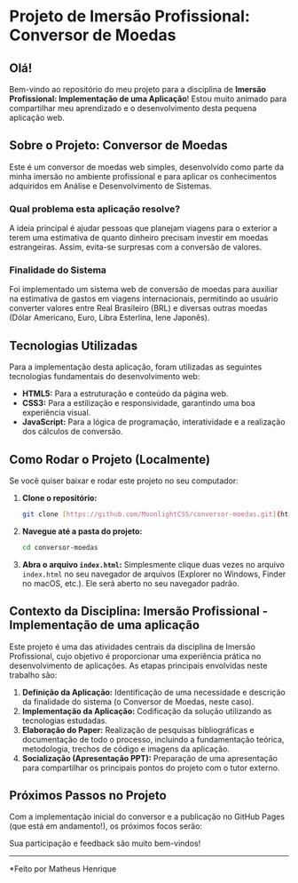 # Projeto de Imersão Profissional: Conversor de Moedas

## Olá! 

Bem-vindo ao repositório do meu projeto para a disciplina de **Imersão Profissional: Implementação de uma Aplicação**! Estou muito animado para compartilhar meu aprendizado e o desenvolvimento desta pequena aplicação web.

## Sobre o Projeto: Conversor de Moedas 

Este é um conversor de moedas web simples, desenvolvido como parte da minha imersão no ambiente profissional e para aplicar os conhecimentos adquiridos em Análise e Desenvolvimento de Sistemas.

### Qual problema esta aplicação resolve?
A ideia principal é ajudar pessoas que planejam viagens para o exterior a terem uma estimativa de quanto dinheiro precisam investir em moedas estrangeiras. Assim, evita-se surpresas com a conversão de valores.

### Finalidade do Sistema
Foi implementado um sistema web de conversão de moedas para auxiliar na estimativa de gastos em viagens internacionais, permitindo ao usuário converter valores entre Real Brasileiro (BRL) e diversas outras moedas (Dólar Americano, Euro, Libra Esterlina, Iene Japonês).

## Tecnologias Utilizadas 

Para a implementação desta aplicação, foram utilizadas as seguintes tecnologias fundamentais do desenvolvimento web:

* **HTML5:** Para a estruturação e conteúdo da página web.
* **CSS3:** Para a estilização e responsividade, garantindo uma boa experiência visual.
* **JavaScript:** Para a lógica de programação, interatividade e a realização dos cálculos de conversão.

## Como Rodar o Projeto (Localmente) 

Se você quiser baixar e rodar este projeto no seu computador:

1.  **Clone o repositório:**
    ```bash
    git clone [https://github.com/MoonlightCSS/conversor-moedas.git](https://github.com/MoonlightCSS/conversor-moedas.git
    ```
2.  **Navegue até a pasta do projeto:**
    ```bash
    cd conversor-moedas
    ```
3.  **Abra o arquivo `index.html`:** Simplesmente clique duas vezes no arquivo `index.html` no seu navegador de arquivos (Explorer no Windows, Finder no macOS, etc.). Ele será aberto no seu navegador padrão.

## Contexto da Disciplina: Imersão Profissional - Implementação de uma aplicação

Este projeto é uma das atividades centrais da disciplina de Imersão Profissional, cujo objetivo é proporcionar uma experiência prática no desenvolvimento de aplicações.
As etapas principais envolvidas neste trabalho são:

1.  **Definição da Aplicação:** Identificação de uma necessidade e descrição da finalidade do sistema (o Conversor de Moedas, neste caso).
2.  **Implementação da Aplicação:** Codificação da solução utilizando as tecnologias estudadas.
3.  **Elaboração do Paper:** Realização de pesquisas bibliográficas e documentação de todo o processo, incluindo a fundamentação teórica, metodologia, trechos de código e imagens da aplicação.
4.  **Socialização (Apresentação PPT):** Preparação de uma apresentação para compartilhar os principais pontos do projeto com o tutor externo.

## Próximos Passos no Projeto 

Com a implementação inicial do conversor e a publicação no GitHub Pages (que está em andamento!), os próximos focos serão:

Sua participação e feedback são muito bem-vindos!

---

*Feito por Matheus Henrique
